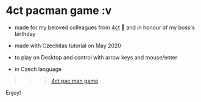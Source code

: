 # 4ct pacman game :v

* made for my beloved colleagues from [4ct](https://4ct.eu/) 💙 and in honour of my boss's birthday

* made with Czechitas tutorial on May 2020

* to play on Desktop and control with arrow keys and mouse/enter

* in Czech language

>>> [4ct pac man game](https://4ct-game.kacaatko.repl.co/)

Enjoy!
